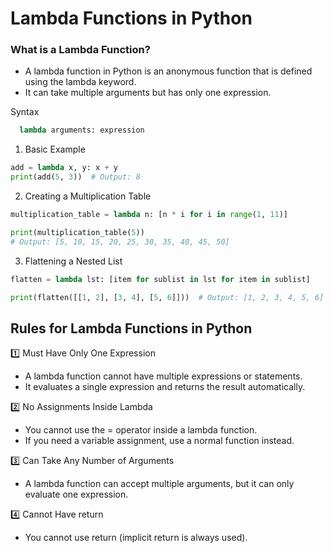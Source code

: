 # Lambda Functions in Python
### What is a Lambda Function?
- A lambda function in Python is an anonymous function that is defined using the lambda keyword.
- It can take multiple arguments but has only one expression.


Syntax
```python
  lambda arguments: expression
```

1. Basic Example
```python
add = lambda x, y: x + y
print(add(5, 3))  # Output: 8
```

2. Creating a Multiplication Table
```python
multiplication_table = lambda n: [n * i for i in range(1, 11)]

print(multiplication_table(5))  
# Output: [5, 10, 15, 20, 25, 30, 35, 40, 45, 50]

```

3. Flattening a Nested List
```python
flatten = lambda lst: [item for sublist in lst for item in sublist]

print(flatten([[1, 2], [3, 4], [5, 6]]))  # Output: [1, 2, 3, 4, 5, 6]

```

## Rules for Lambda Functions in Python

1️⃣ Must Have Only One Expression
- A lambda function cannot have multiple expressions or statements.
- It evaluates a single expression and returns the result automatically.
  
2️⃣ No Assignments Inside Lambda
- You cannot use the = operator inside a lambda function.
- If you need a variable assignment, use a normal function instead.
  
3️⃣ Can Take Any Number of Arguments
- A lambda function can accept multiple arguments, but it can only evaluate one expression.
  
4️⃣ Cannot Have return
- You cannot use return (implicit return is always used).




